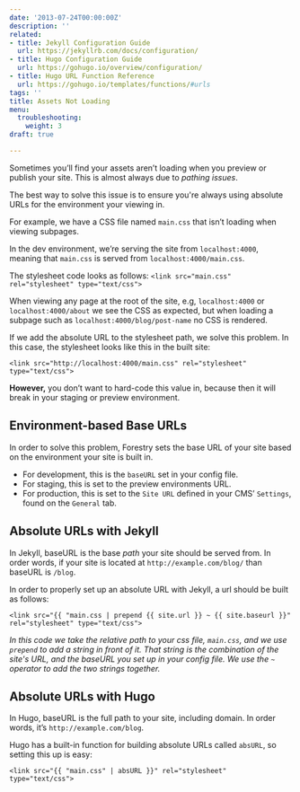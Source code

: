 ```yaml
---
date: '2013-07-24T00:00:00Z'
description: ''
related:
- title: Jekyll Configuration Guide
  url: https://jekyllrb.com/docs/configuration/
- title: Hugo Configuration Guide
  url: https://gohugo.io/overview/configuration/
- title: Hugo URL Function Reference
  url: https://gohugo.io/templates/functions/#urls
tags: ''
title: Assets Not Loading
menu:
  troubleshooting:
    weight: 3
draft: true

---
```

Sometimes you’ll find your assets aren’t loading when you preview or publish your site. This is almost always due to *pathing issues*.

The best way to solve this issue is to ensure you're always using absolute URLs for the environment your viewing in.

For example, we have a CSS file named `main.css` that isn’t loading when viewing subpages.

In the dev environment, we’re serving the site from `localhost:4000`, meaning that `main.css` is served from `localhost:4000/main.css`.

The stylesheet code looks as follows:
`<link src="main.css" rel="stylesheet" type="text/css">`

When viewing any page at the root of the site, e.g, `localhost:4000` or `localhost:4000/about` we see the CSS as expected, but when loading a subpage such as `localhost:4000/blog/post-name` no CSS is rendered.

If we add the absolute URL to the stylesheet path, we solve this problem. In this case, the stylesheet looks like this in the built site:

`<link src="http://localhost:4000/main.css" rel="stylesheet" type="text/css">`

**However,** you don’t want to hard-code this value in, because then it will break in your staging or preview environment.

## Environment-based Base URLs
In order to solve this problem, Forestry sets the base URL of your site based on the environment your site is built in.

* For development, this is the `baseURL` set in your config file.
* For staging, this is set to the preview environments URL.
* For production, this is set to the `Site URL` defined in your CMS’ `Settings`, found on the `General` tab.

## Absolute URLs with Jekyll
In Jekyll, baseURL is the base *path* your site should be served from. In order words, if your site is located at `http://example.com/blog/` than baseURL is `/blog`.

In order to properly set up an absolute URL with Jekyll, a url should be built as follows:

`<link src="{{ "main.css | prepend {{ site.url }} ~ {{ site.baseurl }}" rel="stylesheet" type="text/css">`

*In this code we take the relative path to your css file, `main.css`, and we use `prepend` to add a string in front of it. That string is the combination of the site's URL, and the baseURL you set up in your config file. We use the `~` operator to add the two strings together.*

## Absolute URLs with Hugo
In Hugo, baseURL is the full path to your site, including domain. In order words, it’s `http://example.com/blog`.

Hugo has a built-in function for building absolute URLs called `absURL`, so setting this up is easy:

`<link src="{{ "main.css" | absURL }}" rel="stylesheet" type="text/css">`
